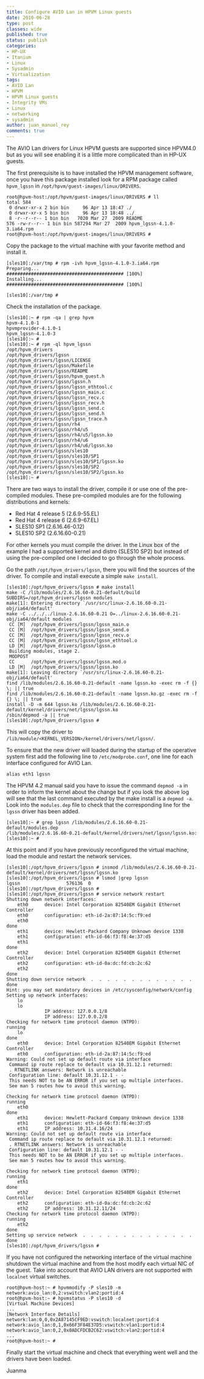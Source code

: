 ```yaml
---
title: Configure AVIO Lan in HPVM Linux guests
date: 2010-06-28
type: post
classes: wide
published: true
status: publish
categories:
- HP-UX
- Itanium
- Linux
- Sysadmin
- Virtualization
tags:
- AVIO Lan
- HPVM
- HPVM Linux guests
- Integrity VMs
- Linux
- networking
- sysadmin
author: juan_manuel_rey
comments: true
---
```


The AVIO Lan drivers for Linux HPVM guests are supported since HPVM4.0 but as you will see enabling it is a little more complicated than in HP-UX guests.

The first prerequisite is to have installed the HPVM management software, once you have this package installed look for a RPM package called `hpvm_lgssn` in `/opt/hpvm/guest-images/linux/DRIVERS`.

```text
root@hpvm-host:/opt/hpvm/guest-images/linux/DRIVERS # ll
total 584
 0 drwxr-xr-x 2 bin bin     96 Apr 13 18:47 ./
 0 drwxr-xr-x 5 bin bin     96 Apr 13 18:48 ../
 8 -r--r--r-- 1 bin bin   7020 Mar 27  2009 README
576 -rw-r--r-- 1 bin bin 587294 Mar 27  2009 hpvm_lgssn-4.1.0-3.ia64.rpm
root@hpvm-host:/opt/hpvm/guest-images/linux/DRIVERS #
```

Copy the package to the virtual machine with your favorite method and install it.

```text
[sles10]:/var/tmp # rpm -ivh hpvm_lgssn-4.1.0-3.ia64.rpm
Preparing...                ########################################### [100%]
Installing...               ########################################### [100%]

[sles10]:/var/tmp #
```

Check the installation of the package.

```text
[sles10]:~ # rpm -qa | grep hpvm
hpvm-4.1.0-1
hpvmprovider-4.1.0-1
hpvm_lgssn-4.1.0-3
[sles10]:~ #
[sles10]:~ # rpm -ql hpvm_lgssn
/opt/hpvm_drivers
/opt/hpvm_drivers/lgssn
/opt/hpvm_drivers/lgssn/LICENSE
/opt/hpvm_drivers/lgssn/Makefile
/opt/hpvm_drivers/lgssn/README
/opt/hpvm_drivers/lgssn/hpvm_guest.h
/opt/hpvm_drivers/lgssn/lgssn.h
/opt/hpvm_drivers/lgssn/lgssn_ethtool.c
/opt/hpvm_drivers/lgssn/lgssn_main.c
/opt/hpvm_drivers/lgssn/lgssn_recv.c
/opt/hpvm_drivers/lgssn/lgssn_recv.h
/opt/hpvm_drivers/lgssn/lgssn_send.c
/opt/hpvm_drivers/lgssn/lgssn_send.h
/opt/hpvm_drivers/lgssn/lgssn_trace.h
/opt/hpvm_drivers/lgssn/rh4
/opt/hpvm_drivers/lgssn/rh4/u5
/opt/hpvm_drivers/lgssn/rh4/u5/lgssn.ko
/opt/hpvm_drivers/lgssn/rh4/u6
/opt/hpvm_drivers/lgssn/rh4/u6/lgssn.ko
/opt/hpvm_drivers/lgssn/sles10
/opt/hpvm_drivers/lgssn/sles10/SP1
/opt/hpvm_drivers/lgssn/sles10/SP1/lgssn.ko
/opt/hpvm_drivers/lgssn/sles10/SP2
/opt/hpvm_drivers/lgssn/sles10/SP2/lgssn.ko
[sles10]:~ #
```

There are two ways to install the driver, compile it or use one of the pre-compiled modules. These pre-compiled modules are for the following distributions and kernels:

- Red Hat 4 release 5 (2.6.9-55.EL)
- Red Hat 4 release 6 (2.6.9-67.EL)
- SLES10 SP1 (2.6.16.46-0.12)
- SLES10 SP2 (2.6.16.60-0.21)

For other kernels you must compile the driver. In the Linux box of the example I had a supported kernel and distro (SLES10 SP2) but instead of using the pre-compiled one I decided to go through the whole process.

Go the path `/opt/hpvm_drivers/lgssn`, there you will find the sources of the driver. To compile and install execute a simple `make install`.

```text
[sles10]:/opt/hpvm_drivers/lgssn # make install
make -C /lib/modules/2.6.16.60-0.21-default/build SUBDIRS=/opt/hpvm_drivers/lgssn modules
make[1]: Entering directory `/usr/src/linux-2.6.16.60-0.21-obj/ia64/default'
make -C ../../../linux-2.6.16.60-0.21 O=../linux-2.6.16.60-0.21-obj/ia64/default modules
 CC [M]  /opt/hpvm_drivers/lgssn/lgssn_main.o
 CC [M]  /opt/hpvm_drivers/lgssn/lgssn_send.o
 CC [M]  /opt/hpvm_drivers/lgssn/lgssn_recv.o
 CC [M]  /opt/hpvm_drivers/lgssn/lgssn_ethtool.o
 LD [M]  /opt/hpvm_drivers/lgssn/lgssn.o
 Building modules, stage 2.
 MODPOST
 CC      /opt/hpvm_drivers/lgssn/lgssn.mod.o
 LD [M]  /opt/hpvm_drivers/lgssn/lgssn.ko
make[1]: Leaving directory `/usr/src/linux-2.6.16.60-0.21-obj/ia64/default'
find /lib/modules/2.6.16.60-0.21-default -name lgssn.ko -exec rm -f {} \; || true
find /lib/modules/2.6.16.60-0.21-default -name lgssn.ko.gz -exec rm -f {} \; || true
install -D -m 644 lgssn.ko /lib/modules/2.6.16.60-0.21-default/kernel/drivers/net/lgssn/lgssn.ko
/sbin/depmod -a || true
[sles10]:/opt/hpvm_drivers/lgssn #
```

This will copy the driver to `/lib/module/<KERNEL_VERSION>/kernel/drivers/net/lgssn/`.

To ensure that the new driver will loaded during the startup of the operative system first add the following line to `/etc/modprobe.conf`, one line for each interface configured for AVIO Lan.

```text
alias eth1 lgssn
```

The HPVM 4.2 manual said you have to issue the command `depmod -a` in order to inform the kernel about the change but if you look the above log will see that the last command executed by the make install is a `depmod -a`. Look into the `modules.dep` file to check that the corresponding line for the `lgssn` driver has been added.

```text
[sles10]:~ # grep lgssn /lib/modules/2.6.16.60-0.21-default/modules.dep
/lib/modules/2.6.16.60-0.21-default/kernel/drivers/net/lgssn/lgssn.ko:
[sles10]:~ #
```

At this point and if you have previously reconfigured the virtual machine, load the module and restart the network services.

```text
[sles10]:/opt/hpvm_drivers/lgssn # insmod /lib/modules/2.6.16.60-0.21-default/kernel/drivers/net/lgssn/lgssn.ko
[sles10]:/opt/hpvm_drivers/lgssn # lsmod |grep lgssn
lgssn                 576136  0
[sles10]:/opt/hpvm_drivers/lgssn #
[sles10]:/opt/hpvm_drivers/lgssn # service network restart
Shutting down network interfaces:
    eth0      device: Intel Corporation 82540EM Gigabit Ethernet Controller
    eth0      configuration: eth-id-2a:87:14:5c:f9:ed
    eth0                                                              done
    eth1      device: Hewlett-Packard Company Unknown device 1338
    eth1      configuration: eth-id-66:f3:f8:4e:37:d5
    eth1                                                              done
    eth2      device: Intel Corporation 82540EM Gigabit Ethernet Controller
    eth2      configuration: eth-id-0a:dc:fd:cb:2c:62
    eth2                                                              done
Shutting down service network  .  .  .  .  .  .  .  .  .  .  .  .  .  done
Hint: you may set mandatory devices in /etc/sysconfig/network/config
Setting up network interfaces:
    lo        
    lo       
              IP address: 127.0.0.1/8   
              IP address: 127.0.0.2/8   
Checking for network time protocol daemon (NTPD):                     running
    lo                                                                done
    eth0      device: Intel Corporation 82540EM Gigabit Ethernet Controller
    eth0      configuration: eth-id-2a:87:14:5c:f9:ed
Warning: Could not set up default route via interface
 Command ip route replace to default via 10.31.12.1 returned:
 . RTNETLINK answers: Network is unreachable
 Configuration line: default 10.31.12.1 - -
 This needs NOT to be AN ERROR if you set up multiple interfaces.
 See man 5 routes how to avoid this warning.

Checking for network time protocol daemon (NTPD):                     running
    eth0                                                              done
    eth1      device: Hewlett-Packard Company Unknown device 1338
    eth1      configuration: eth-id-66:f3:f8:4e:37:d5
    eth1      IP address: 10.31.4.16/24   
Warning: Could not set up default route via interface
 Command ip route replace to default via 10.31.12.1 returned:
 . RTNETLINK answers: Network is unreachable
 Configuration line: default 10.31.12.1 - -
 This needs NOT to be AN ERROR if you set up multiple interfaces.
 See man 5 routes how to avoid this warning.

Checking for network time protocol daemon (NTPD):                     running
    eth1                                                              done
    eth2      device: Intel Corporation 82540EM Gigabit Ethernet Controller
    eth2      configuration: eth-id-0a:dc:fd:cb:2c:62
    eth2      IP address: 10.31.12.11/24   
Checking for network time protocol daemon (NTPD):                     running
    eth2                                                              done
Setting up service network  .  .  .  .  .  .  .  .  .  .  .  .  .  .  done
[sles10]:/opt/hpvm_drivers/lgssn #
```

If you have not configured the networking interface of the virtual machine shutdown the virtual machine and from the host modify each virtual NIC of the guest. Take into account that AVIO LAN drivers are not supported with `localnet` virtual switches.

```text
root@hpvm-host:~ # hpvmmodify -P sles10 -m network:avio_lan:0,2:vswitch:vlan2:portid:4
root@hpvm-host:~ # hpvmstatus -P sles10 -d
[Virtual Machine Devices]
...
[Network Interface Details]
network:lan:0,0,0x2A87145CF9ED:vswitch:localnet:portid:4
network:avio_lan:0,1,0x66F3F84E37D5:vswitch:vlan1:portid:4
network:avio_lan:0,2,0x0ADCFDCB2C62:vswitch:vlan2:portid:4
...
root@hpvm-host:~ #
```

Finally start the virtual machine and check that everything went well and the drivers have been loaded.

Juanma
